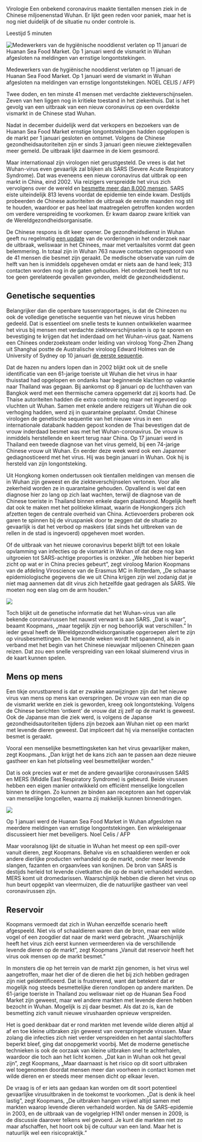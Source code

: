 Virologie Een onbekend coronavirus maakte tientallen mensen ziek in de Chinese miljoenenstad Wuhan. Er lijkt geen reden voor paniek, maar het is nog niet duidelijk of de situatie nu onder controle is.

Leestijd 5 minuten

![Medewerkers van de hygiënische nooddienst verlaten op 11 januari de Huanan Sea Food Market. Op 1 januari werd de vismarkt in Wuhan afgesloten na meldingen van ernstige longontstekingen.](https://images.nrc.nl/SE3Qb9e-wf1WQ9r3ZlnGy59Mzig=/1280x/filters:no_upscale()/s3/static.nrc.nl/images/gn4/stripped/data53999769-6cdebf.jpg)

Medewerkers van de hygiënische nooddienst verlaten op 11 januari de Huanan Sea Food Market. Op 1 januari werd de vismarkt in Wuhan afgesloten na meldingen van ernstige longontstekingen. NOEL CELIS / AFP)

Twee doden, en ten minste 41 mensen met verdachte ziekteverschijnselen. Zeven van hen liggen nog in kritieke toestand in het ziekenhuis. Dat is het gevolg van een uitbraak van een nieuw coronavirus op een overdekte vismarkt in de Chinese stad Wuhan.

Nadat in december duidelijk werd dat verkopers en bezoekers van de Huanan Sea Food Market ernstige longontstekingen hadden opgelopen is de markt per 1 januari gesloten en ontsmet. Volgens de Chinese gezondheidsautoriteiten zijn er sinds 3 januari geen nieuwe ziektegevallen meer gemeld. De uitbraak lijkt daarmee in de kiem gesmoord.

Maar internationaal zijn virologen niet gerustgesteld. De vrees is dat het Wuhan-virus even gevaarlijk zal blijken als SARS (Severe Acute Respiratory Syndrome). Dat was eveneens een nieuw coronavirus dat uitbrak op een markt in China, eind 2002. Via reizigers verspreidde het virus zich vervolgens over de wereld en [besmette meer dan 8.000 mensen](https://www.who.int/csr/sars/country/2003_07_11/en/). SARS eiste uiteindelijk 813 levens voordat de epidemie ten einde kwam. Destijds probeerden de Chinese autoriteiten de uitbraak de eerste maanden nog stil te houden, waardoor er pas heel laat maatregelen getroffen konden worden om verdere verspreiding te voorkomen. Er kwam daarop zware kritiek van de Wereldgezondheidsorganisatie.

De Chinese respons is dit keer opener. De gezondheidsdienst in Wuhan geeft nu regelmatig [een update](http://wjw.wuhan.gov.cn/front/web/list2nd/no/710) van de vorderingen in het onderzoek naar de uitbraak, weliswaar in het Chinees, maar met vertaalsites vormt dat geen belemmering. In totaal zijn in Wuhan 763 nauwe contacten opgespoord van de 41 mensen die besmet zijn geraakt. De medische observatie van ruim de helft van hen is inmiddels opgeheven omdat er niets aan de hand leek; 313 contacten worden nog in de gaten gehouden. Het onderzoek heeft tot nu toe geen gerelateerde gevallen gevonden, meldt de gezondheidsdienst.

## Genetische sequenties

Belangrijker dan die openbare tussenrapportages, is dat de Chinezen nu ook de volledige genetische sequentie van het nieuwe virus hebben gedeeld. Dat is essentieel om snelle tests te kunnen ontwikkelen waarmee het virus bij mensen met verdachte ziekteverschijnselen is op te sporen en bevestiging te krijgen dat het inderdaad om het Wuhan-virus gaat. Namens een Chinees onderzoeksteam onder leiding van viroloog Yong-Zhen Zhang uit Shanghai postte de Australische viroloog Edward Holmes van de University of Sydney op 10 januari [de eerste sequentie](http://virological.org/t/initial-genome-release-of-novel-coronavirus/319).

Dat de hazen nu anders lopen dan in 2002 blijkt ook uit de snelle identificatie van een 61-jarige toeriste uit Wuhan die het virus in haar thuisstad had opgelopen en ondanks haar beginnende klachten op vakantie naar Thailand was gegaan. Bij aankomst op 8 januari op de luchthaven van Bangkok werd met een thermische camera opgemerkt dat zij koorts had. De Thaise autoriteiten hadden die extra controle nog maar net ingevoerd op vluchten uit Wuhan. Samen met enkele andere reizigers uit Wuhan die ook verhoging hadden, werd zij in quarantaine geplaatst. Omdat Chinese virologen de genetische sequentie van het nieuwe virus in een internationale databank hadden gepost konden de Thai bevestigen dat de vrouw inderdaad besmet was met het Wuhan-coronavirus. De vrouw is inmiddels herstellende en keert terug naar China. Op 17 januari werd in Thailand een tweede diagnose van het virus gemeld, bij een 74-jarige Chinese vrouw uit Wuhan. En eerder deze week werd ook een Japanner gediagnosticeerd met het virus. Hij was begin januari in Wuhan. Ook hij is hersteld van zijn longontsteking.

Uit Hongkong komen ondertussen ook tientallen meldingen van mensen die in Wuhan zijn geweest en die ziekteverschijnselen vertonen. Voor alle zekerheid worden ze in quarantaine gehouden. Opvallend is wel dat een diagnose hier zo lang op zich laat wachten, terwijl de diagnose van de Chinese toeriste in Thailand binnen enkele dagen plaatsvond. Mogelijk heeft dat ook te maken met het politieke klimaat, waarin de Hongkongers zich afzetten tegen de centrale overheid van China. Actievoerders proberen ook garen te spinnen bij de viruspaniek door te zeggen dat de situatie zo gevaarlijk is dat het verbod op maskers (dat sinds het uitbreken van de rellen in de stad is ingevoerd) opgeheven moet worden.

Of de uitbraak van het nieuwe coronavirus beperkt blijft tot een lokale opvlamming van infecties op de vismarkt in Wuhan of dat deze nog kan uitgroeien tot SARS-achtige proporties is onzeker. „We hebben hier beperkt zicht op wat er in China precies gebeurt”, zegt viroloog Marion Koopmans van de afdeling Viroscience van de Erasmus MC in Rotterdam, „De schaarse epidemiologische gegevens die we uit China krijgen zijn wel zodanig dat je niet mag aannemen dat dit virus zich hetzelfde gaat gedragen als SARS. We moeten nog een slag om de arm houden.”

![](https://images.nrc.nl/ofzDCoASKVWf8FdqRqd2nFPOgD8=/1280x/filters:no_upscale()/s3/static.nrc.nl/images/gn4/stripped/data54048201-fbc715.jpg%7Chttps://images.nrc.nl/kEYzjKrYLAx6Kl2xB5um-QmO2j8=/1920x/filters:no_upscale()/s3/static.nrc.nl/images/gn4/stripped/data54048201-fbc715.jpg)

Toch blijkt uit de genetische informatie dat het Wuhan-virus van alle bekende coronavirussen het nauwst verwant is aan SARS. „Dat is waar”, beaamt Koopmans, „maar tegelijk zijn er nog behoorlijk wat verschillen.” In ieder geval heeft de Wereldgezondheidsorganisatie opgeroepen alert te zijn op virusbesmettingen. De komende weken wordt het spannend, als in verband met het begin van het Chinese nieuwjaar miljoenen Chinezen gaan reizen. Dat zou een snelle verspreiding van een lokaal sluimerend virus in de kaart kunnen spelen.

## Mens op mens

Een tikje onrustbarend is dat er zwakke aanwijzingen zijn dat het nieuwe virus van mens op mens kan overspringen. De vrouw van een man die op de vismarkt werkte en ziek is geworden, kreeg ook longontsteking. Volgens de Chinese berichten ‘ontkent’ de vrouw dat zij zelf op de markt is geweest. Ook de Japanse man die ziek werd, is volgens de Japanse gezondheidsautoriteiten tijdens zijn bezoek aan Wuhan niet op een markt met levende dieren geweest. Dat impliceert dat hij via menselijke contacten besmet is geraakt.

Vooral een menselijke besmettingsketen kan het virus gevaarlijker maken, zegt Koopmans. „Dan krijgt het de kans zich aan te passen aan deze nieuwe gastheer en kan het plotseling veel besmettelijker worden.”

Dat is ook precies wat er met de andere gevaarlijke coronavirussen SARS en MERS (Middle East Respiratory Syndrome) is gebeurd. Beide virussen hebben een eigen manier ontwikkeld om efficiënt menselijke longcellen binnen te dringen. Zo kunnen ze binden aan receptoren aan het oppervlak van menselijke longcellen, waarna zij makkelijk kunnen binnendringen.

![](https://images.nrc.nl/1Mh1weIFpaj1t3ktfhr_e2ufLqw=/1280x/filters:no_upscale()/s3/static.nrc.nl/images/gn4/stripped/data53999763-b17a57.jpg%7Chttps://images.nrc.nl/w8JF6W3UyGTi0t9LAdlVly06Usg=/1920x/filters:no_upscale()/s3/static.nrc.nl/images/gn4/stripped/data53999763-b17a57.jpg)

Op 1 januari werd de Huanan Sea Food Market in Wuhan afgesloten na meerdere meldingen van ernstige longontstekingen. Een winkeleigenaar discussieert hier met beveiligers. Noel Celis / AFP

Maar vooralsnog lijkt de situatie in Wuhan het meest op een spill-over vanuit dieren, zegt Koopmans. Behalve vis en schaaldieren werden er ook andere dierlijke producten verhandeld op de markt, onder meer levende slangen, fazanten en orgaanvlees van konijnen. De bron van SARS is destijds herleid tot levende civetkatten die op de markt verhandeld werden. MERS komt uit dromedarissen. Waarschijnlijk hebben die dieren het virus op hun beurt opgepikt van vleermuizen, die de natuurlijke gastheer van veel coronavirussen zijn.

## Reservoir

Koopmans vermoedt dat zich in Wuhan eenzelfde scenario heeft afgespeeld. Niet vis of schaaldieren waren dan de bron, maar een wilde vogel of een zoogdier dat naar de markt werd gebracht. „Waarschijnlijk heeft het virus zich eerst kunnen vermeerderen via de verschillende levende dieren op de markt”, zegt Koopmans „Vanuit dat reservoir heeft het virus ook mensen op de markt besmet.”

In monsters die op het terrein van de markt zijn genomen, is het virus wel aangetroffen, maar het dier of de dieren die het bij zich hebben gedragen zijn niet geïdentificeerd. Dat is frustrerend, want dat betekent dat er mogelijk nog steeds besmettelijke dieren rondlopen op andere markten. De 61-jarige toeriste in Thailand zou weliswaar niet op de Huanan Sea Food Market zijn geweest, maar wel andere markten met levende dieren hebben bezocht in Wuhan. Mogelijk is zij daar besmet. Als dat zo is, kan de besmetting zich vanuit nieuwe virushaarden opnieuw verspreiden.

Het is goed denkbaar dat er rond markten met levende wilde dieren altijd al af en toe kleine uitbraken zijn geweest van overspringende virussen. Maar zolang die infecties zich niet verder verspreidden en het aantal slachtoffers beperkt bleef, ging dat onopgemerkt voorbij. Met de moderne genetische technieken is ook de oorzaak van kleine uitbraken snel te achterhalen, waardoor die toch aan het licht komen. „Dat kan in Wuhan ook het geval zijn”, zegt Koopmans, „Maar daarnaast is het risico op dit soort uitbraken wel toegenomen doordat mensen meer dan voorheen in contact komen met wilde dieren en er steeds meer mensen dicht op elkaar leven.

De vraag is of er iets aan gedaan kan worden om dit soort potentieel gevaarlijke virusuitbraken in de toekomst te voorkomen. „Dat is denk ik heel lastig”, zegt Koopmans, „De uitbraken hangen vrijwel altijd samen met markten waarop levende dieren verhandeld worden. Na de SARS-epidemie in 2003, en de uitbraak van de vogelgriep H1N1 onder mensen in 2009, is de discussie daarover telkens wel gevoerd. Je kunt die markten niet zo maar afschaffen, het hoort ook bij de cultuur van een land. Maar het is natuurlijk wel een risicopraktijk.”